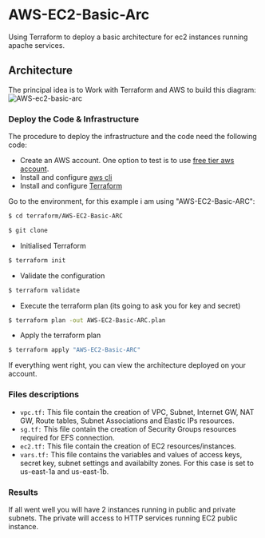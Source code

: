 # AWS-EC2-Basic-Arc
Using Terraform to deploy a basic architecture for ec2 instances running apache services.

## Architecture
The principal idea is to Work with Terraform and AWS to build this diagram:
![AWS-ec2-basic-arc](https://github.com/tinchom/AWS-EC2-Basic-Arc/assets/7529358/d52fd483-abdc-4a6d-bcd8-ebfe3a1275ee)


### Deploy the Code & Infrastructure
The procedure to deploy the infrastructure and the code need the following code:
- Create an AWS account. One option to test is to use [free tier aws account](https://aws.amazon.com/free/).
- Install and configure [aws cli](https://docs.aws.amazon.com/cli/latest/userguide/install-cliv2.html)
- Install and configure [Terraform](https://www.terraform.io/downloads.html)

Go to the environment, for this example i am using "AWS-EC2-Basic-ARC":

```bash
$ cd terraform/AWS-EC2-Basic-ARC
```
```bash
$ git clone 
```
- Initialised Terraform
```bash
$ terraform init
```
- Validate the configuration
```bash
$ terraform validate
```
- Execute the terraform plan (its going to ask you for key and secret)
```bash
$ terraform plan -out AWS-EC2-Basic-ARC.plan
```
- Apply the terraform plan
```bash
$ terraform apply "AWS-EC2-Basic-ARC"
```
If everything went right, you can view the architecture deployed on your account.

### Files descriptions

- `vpc.tf:` This file contain the creation of VPC, Subnet, Internet GW, NAT GW, Route tables, Subnet Associations and Elastic IPs resources.
- `sg.tf:` This file contain the creation of Security Groups resources required for EFS connection.
- `ec2.tf:` This file contain the creation of EC2 resources/instances.
- `vars.tf:` This file contains the variables and values of access keys, secret key, subnet settings and availabilty zones. For this case is set to us-east-1a and us-east-1b.

### Results
If all went well you will have 2 instances running in public and private subnets. The private will access to HTTP services running EC2 public instance.


